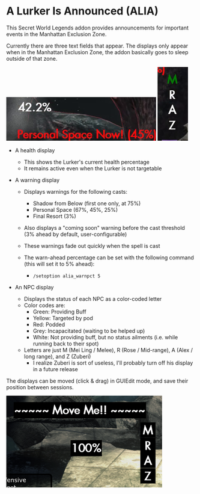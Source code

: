 # A Lurker Is Announced (ALIA)
This Secret World Legends addon provides announcements for important events in the Manhattan Exclusion Zone.

Currently there are three text fields that appear. The displays only appear when in the Manhattan Exclusion Zone, the addon basically goes to sleep outside of that zone.


![Screenshot of addon during encounter](alia_health_warning.png) ![Screenshot of addon during encounter](alia_npcdisplay.png)

- A health display 
  - This shows the Lurker's current health percentage
  - It remains active even when the Lurker is not targetable

- A warning display
  - Displays warnings for the following casts:
    - Shadow from Below (first one only, at 75%)
    - Personal Space (67%, 45%, 25%)
    - Final Resort (3%)
  - Also displays a "coming soon" warning before the cast threshold (3% ahead by default, user-configurable)
  - These warnings fade out quickly when the spell is cast
 
  - The warn-ahead percentage can be set with the following command (this will set it to 5% ahead):

    - `/setoption alia_warnpct 5`   
    

- An NPC display
  - Displays the status of each NPC as a color-coded letter
  - Color codes are:
    - Green: Providing Buff
    - Yellow: Targeted by pod
    - Red: Podded
    - Grey: Incapacitated (waiting to be helped up)
    - White: Not providing buff, but no status ailments (i.e. while running back to their spot)
  - Letters are just M (Mei Ling / Melee), R (Rose / Mid-range), A (Alex / long range), and Z (Zuberi)
    - I realize Zuberi is sort of useless, I'll probably turn off his display in a future release
    

The displays can be moved (click & drag) in GUIEdit mode, and save their position between sessions.

![Screenshot in GUIEdit Mode](alia_guiedit.png)

